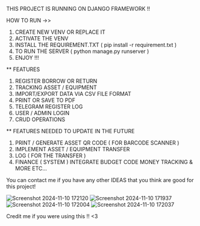THIS PROJECT IS RUNNING ON DJANGO FRAMEWORK !!

HOW TO RUN ->>

1. CREATE NEW VENV OR REPLACE IT
2. ACTIVATE THE VENV 
3. INSTALL THE REQUIREMENT.TXT ( pip install -r requirement.txt )
4. TO RUN THE SERVER ( python manage.py runserver )
5. ENJOY !!!

** FEATURES

1. REGISTER BORROW OR RETURN
2. TRACKING ASSET / EQUIPMENT
3. IMPORT/EXPORT DATA VIA CSV FILE FORMAT
4. PRINT OR SAVE TO PDF 
5. TELEGRAM REGISTER LOG
6. USER / ADMIN LOGIN
7. CRUD OPERATIONS

** FEATURES NEEDED TO UPDATE IN THE FUTURE
1. PRINT / GENERATE ASSET QR CODE ( FOR BARCODE SCANNER )
2. IMPLEMENT ASSET / EQUIPMENT TRANSFER
3. LOG ( FOR THE TRANSFER )
4. FINANCE ( SYSTEM ) INTEGRATE BUDGET CODE MONEY TRACKING & MORE ETC...

You can contact me if you have any other IDEAS that you think are good for this project!

![Screenshot 2024-11-10 172120](https://github.com/user-attachments/assets/a007b147-5063-4abf-92d0-fea7d71ad39b)
![Screenshot 2024-11-10 171937](https://github.com/user-attachments/assets/8be7f10d-f6aa-4432-916d-e5baa4ff531a)
![Screenshot 2024-11-10 172004](https://github.com/user-attachments/assets/fc0001f9-b569-435f-8d89-5ea0c56aa6cb)
![Screenshot 2024-11-10 172037](https://github.com/user-attachments/assets/2b918be6-4855-4a05-8077-a70e82604ca0)

Credit me if you were using this !! <3
